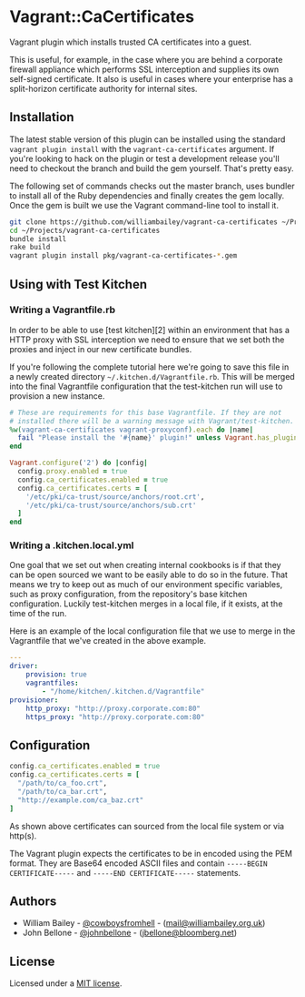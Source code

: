# Vagrant::CaCertificates
Vagrant plugin which installs trusted CA certificates into a guest.

This is useful, for example, in the case where you are behind a corporate
firewall appliance which performs SSL interception and supplies its own
self-signed certificate. It also is useful in cases where your enterprise
has a split-horizon certificate authority for internal sites.

## Installation
The latest stable version of this plugin can be installed using the
standard `vagrant plugin install` with the `vagrant-ca-certificates`
argument. If you're looking to hack on the plugin or test a
development release you'll need to checkout the branch and build the
gem yourself. That's pretty easy.

The following set of commands checks out the master branch, uses
bundler to install all of the Ruby dependencies and finally creates
the gem locally. Once the gem is built we use the Vagrant command-line
tool to install it.
```sh
git clone https://github.com/williambailey/vagrant-ca-certificates ~/Projects/vagrant-ca-certificates
cd ~/Projects/vagrant-ca-certificates
bundle install
rake build
vagrant plugin install pkg/vagrant-ca-certificates-*.gem
```

## Using with Test Kitchen
### Writing a Vagrantfile.rb
In order to be able to use [test kitchen][2] within an environment that
has a HTTP proxy with SSL interception we need to ensure that we set
both the proxies and inject in our new certificate bundles.

If you're following the complete tutorial here we're going to save
this file in a newly created directory
`~/.kitchen.d/Vagrantfile.rb`. This will be merged into the final
Vagrantfile configuration that the test-kitchen run will use to
provision a new instance.
```ruby
# These are requirements for this base Vagrantfile. If they are not
# installed there will be a warning message with Vagrant/test-kitchen.
%w(vagrant-ca-certificates vagrant-proxyconf).each do |name|
  fail "Please install the '#{name}' plugin!" unless Vagrant.has_plugin?(name)
end

Vagrant.configure('2') do |config|
  config.proxy.enabled = true
  config.ca_certificates.enabled = true
  config.ca_certificates.certs = [
    '/etc/pki/ca-trust/source/anchors/root.crt',
    '/etc/pki/ca-trust/source/anchors/sub.crt'
  ]
end
```
### Writing a .kitchen.local.yml
One goal that we set out when creating internal cookbooks is if that
they can be open sourced we want to be easily able to do so in the
future. That means we try to keep out as much of our environment
specific variables, such as proxy configuration, from the repository's
base kitchen configuration. Luckily test-kitchen merges in a local
file, if it exists, at the time of the run.

Here is an example of the local configuration file that we use to merge
in the Vagrantfile that we've created in the above example.
```yaml
---
driver:
    provision: true
    vagrantfiles:
        - "/home/kitchen/.kitchen.d/Vagrantfile"
provisioner:
    http_proxy: "http://proxy.corporate.com:80"
    https_proxy: "http://proxy.corporate.com:80"
```

## Configuration
```ruby
config.ca_certificates.enabled = true
config.ca_certificates.certs = [
  "/path/to/ca_foo.crt",
  "/path/to/ca_bar.crt",
  "http://example.com/ca_baz.crt"
]
```

As shown above certificates can sourced from the local file system or
via http(s).

The Vagrant plugin expects the certificates to be in encoded using the
PEM format. They are Base64 encoded ASCII files and contain
`-----BEGIN CERTIFICATE-----` and `-----END CERTIFICATE-----` statements.

## Authors
- William Bailey - [@cowboysfromhell](https://twitter.com/cowboysfromhell) - ([mail@williambailey.org.uk](mailto:mail@williambailey.org.uk))
- John Bellone - [@johnbellone](https://twitter.com/johnbellone) - ([jbellone@bloomberg.net](mailto:jbellone@bloomberg.net))

## License
Licensed under a [MIT license](LICENSE.txt).
